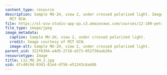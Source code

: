 ```yaml
---
content_type: resource
description: Sample MU-2H, view 2, under crossed polarized light. Image courtesy of
  MIT OCW.
file: https://ol-ocw-studio-app-qa.s3.amazonaws.com/courses/12-109-petrology-fall-2005/dfc40c9d03d181e4df56e51243c6add6_L12_MU_2H_2.jpg
file_type: image/jpeg
image_metadata:
  caption: Sample MU-2H, view 2, under crossed polarized light.
  credit: Image courtesy of MIT OCW.
  image-alt: Sample MU-2H, view 2, under crossed polarized light.
parent_uid: 322f6394-a4d5-2718-e573-052f38aab20a
resourcetype: Image
title: L12_MU_2H_2.jpg
uid: dfc40c9d-03d1-81e4-df56-e51243c6add6
---
```

